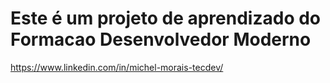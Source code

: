 # Este é um projeto de aprendizado do Formacao Desenvolvedor Moderno

https://www.linkedin.com/in/michel-morais-tecdev/
